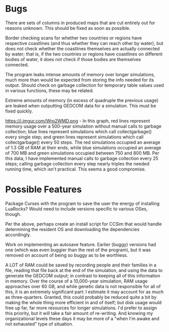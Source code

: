 # Bugs

There are sets of columns in produced maps that are cut entirely out for reasons unknown. This should be fixed as soon as possible.

Border checking scans for whether two countries or regions have respective coastlines (and thus whether they can reach other by water), but does not check whether the coastlines themselves are actually connected by water; that is, if the two countries or regions have coastlines on different bodies of water, it does not check if those bodies are themselves connected.

The program leaks intense amounts of memory over longer simulations, much more than would be expected from storing the info needed for its output. Should check on garbage collection for temporary table values used in various functions, these may be related.

Extreme amounts of memory (in excess of quadruple the previous usage) are leaked when outputting GEDCOM data for a simulation. This must be fixed quickly.

https://i.imgur.com/Wrp2WMD.png - In this graph, red lines represent memory usage over a 500-year simulation without manual calls to garbage collection; blue lines represent simulations which call collectgarbage() every single step; and green lines represent simulations which call collectgarbage() every 50 steps. The red simulations occupied an average of 1.3 GB of RAM at their ends, while blue simulations occupied an average of 700 MB and green simulations occupied between 750 and 800 MB. Per this data, I have implemented manual calls to garbage collection every 25 steps; calling garbage collection every step nearly triples the needed running time, which isn't practical. This seems a good compromise.

# Possible Features

Package Curses with the program to save the user the energy of installing LuaRocks? Would need to include versions specific to various OSes, though.

Per the above, perhaps create an install script for CCSim that would handle determining the resident OS and downloading the dependencies accordingly.

Work on implementing an autosave feature. Earlier (buggy) versions had one (which was even buggier than the rest of the program), but it was removed on account of being so buggy as to be worthless.

A LOT of RAM could be saved by recording people and their families in a file, reading that file back at the end of the simulation, and using the data to generate the GEDCOM output; in contrast to keeping all of this information in memory. Over the course of a 10,000-year simulation, RAM usage approaches over 60 GB, and while genetic data is not responsible for all of this, it is an extremely significant part: I estimate it may account for as much as three-quarters. Granted, this could probably be reduced quite a bit by making the whole thing more efficient in and of itself; but disk usage would free up far, far more resources for longer simulations. I'd prefer to assign this priority, but it will take a fair amount of re-writing. And knowing my organizational levels these days it may be more of a "when I'm awake and not exhausted" type of situation.
